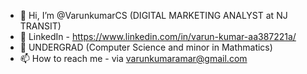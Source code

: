 - 👋 Hi, I’m @VarunkumarCS (DIGITAL MARKETING ANALYST at NJ TRANSIT)
- 👀 LinkedIn - https://www.linkedin.com/in/varun-kumar-aa387221a/
- 🌱 UNDERGRAD (Computer Science and minor in Mathmatics)
- 📫 How to reach me - via varunkumaramar@gmail.com

<!---
VarunkumarCS/VarunkumarCS is a ✨ special ✨ repository because its `README.md` (this file) appears on your GitHub profile.
You can click the Preview link to take a look at your changes.
--->

